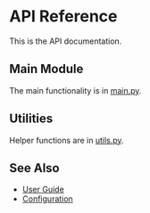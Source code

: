 # API Reference

This is the API documentation.

## Main Module
The main functionality is in [main.py](../src/main.py).

## Utilities
Helper functions are in [utils.py](../src/utils.py).

## See Also
- [User Guide](user-guide.md)
- [Configuration](config.yaml)
